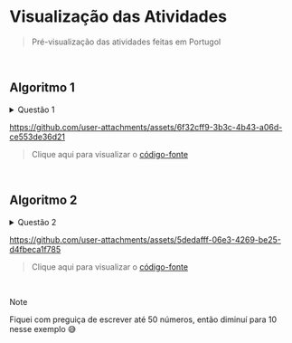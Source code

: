 # Visualização das Atividades
> Pré-visualização das atividades feitas em Portugol

<br>

## Algoritmo 1

<details>
  <summary>Questão 1</summary>
  <br>
  
  Faça um algoritmo para ler a idade de 4 pessoas e imprimir a maior idade.
</details>

https://github.com/user-attachments/assets/6f32cff9-3b3c-4b43-a06d-ce553de36d21

> Clique aqui para visualizar o [código-fonte](./4-Estruturas_de_Repeticao/Algoritmo1.por)

<br>

## Algoritmo 2

<details>
  <summary>Questão 2</summary>
  <br>
  
 Escreva um algoritmo que leia 50 valores e encontre o maior e o menor deles.

</details>

https://github.com/user-attachments/assets/5dedafff-06e3-4269-be25-d4fbeca1f785

> Clique aqui para visualizar o [código-fonte](./4-Estruturas_de_Repeticao/Algoritmo2.por)

<br>

>[!NOTE]
> Fiquei com preguiça de escrever até 50 números, então diminuí para 10 nesse exemplo 😅

